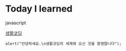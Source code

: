 # Today I learned
javascript

[생활코딩](https://www.opentutorials.org/course/743/4647)
```
alert("안녕하세요.\n생활코딩의 세계에 오신 것을 환영합니다"); 
```
